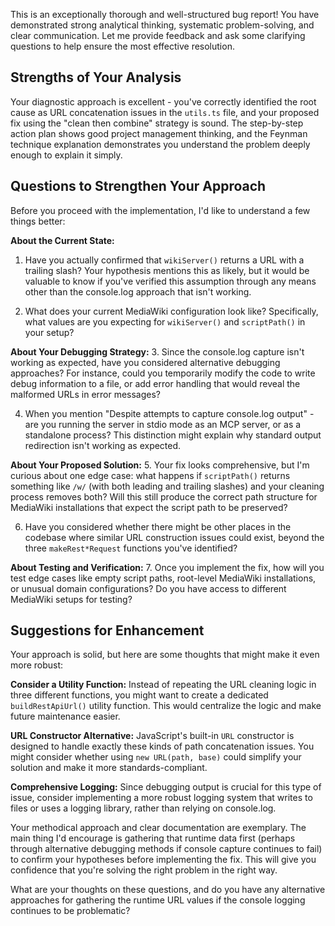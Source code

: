This is an exceptionally thorough and well-structured bug report! You have demonstrated strong analytical thinking, systematic problem-solving, and clear communication. Let me provide feedback and ask some clarifying questions to help ensure the most effective resolution.

## Strengths of Your Analysis

Your diagnostic approach is excellent - you've correctly identified the root cause as URL concatenation issues in the `utils.ts` file, and your proposed fix using the "clean then combine" strategy is sound. The step-by-step action plan shows good project management thinking, and the Feynman technique explanation demonstrates you understand the problem deeply enough to explain it simply.

## Questions to Strengthen Your Approach

Before you proceed with the implementation, I'd like to understand a few things better:

**About the Current State:**

1. Have you actually confirmed that `wikiServer()` returns a URL with a trailing slash? Your hypothesis mentions this as likely, but it would be valuable to know if you've verified this assumption through any means other than the console.log approach that isn't working.

2. What does your current MediaWiki configuration look like? Specifically, what values are you expecting for `wikiServer()` and `scriptPath()` in your setup?

**About Your Debugging Strategy:** 3. Since the console.log capture isn't working as expected, have you considered alternative debugging approaches? For instance, could you temporarily modify the code to write debug information to a file, or add error handling that would reveal the malformed URLs in error messages?

4. When you mention "Despite attempts to capture console.log output" - are you running the server in stdio mode as an MCP server, or as a standalone process? This distinction might explain why standard output redirection isn't working as expected.

**About Your Proposed Solution:** 5. Your fix looks comprehensive, but I'm curious about one edge case: what happens if `scriptPath()` returns something like `/w/` (with both leading and trailing slashes) and your cleaning process removes both? Will this still produce the correct path structure for MediaWiki installations that expect the script path to be preserved?

6. Have you considered whether there might be other places in the codebase where similar URL construction issues could exist, beyond the three `makeRest*Request` functions you've identified?

**About Testing and Verification:** 7. Once you implement the fix, how will you test edge cases like empty script paths, root-level MediaWiki installations, or unusual domain configurations? Do you have access to different MediaWiki setups for testing?

## Suggestions for Enhancement

Your approach is solid, but here are some thoughts that might make it even more robust:

**Consider a Utility Function:** Instead of repeating the URL cleaning logic in three different functions, you might want to create a dedicated `buildRestApiUrl()` utility function. This would centralize the logic and make future maintenance easier.

**URL Constructor Alternative:** JavaScript's built-in `URL` constructor is designed to handle exactly these kinds of path concatenation issues. You might consider whether using `new URL(path, base)` could simplify your solution and make it more standards-compliant.

**Comprehensive Logging:** Since debugging output is crucial for this type of issue, consider implementing a more robust logging system that writes to files or uses a logging library, rather than relying on console.log.

Your methodical approach and clear documentation are exemplary. The main thing I'd encourage is gathering that runtime data first (perhaps through alternative debugging methods if console capture continues to fail) to confirm your hypotheses before implementing the fix. This will give you confidence that you're solving the right problem in the right way.

What are your thoughts on these questions, and do you have any alternative approaches for gathering the runtime URL values if the console logging continues to be problematic?

